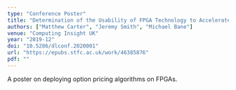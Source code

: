 ```yaml
---
type: "Conference Poster"
title: "Determination of the Usability of FPGA Technology to Accelerate Option Pricing Algorithms"
authors: ["Matthew Carter", "Jeremy Smith", "Michael Bane"]
venue: "Computing Insight UK"
year: "2019-12"
doi: "10.5286/dlconf.2020001"
url: "https://epubs.stfc.ac.uk/work/46385876"
pdf: ""
---
```


A poster on deploying option pricing algorithms on FPGAs.
